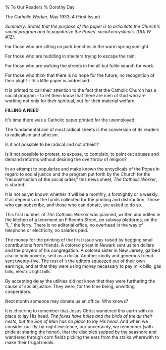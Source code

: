 % To Our Readers
% Dorothy Day

*The Catholic Worker*, May 1933, 4 (First Issue)

*Summary: States that the purpose of the paper is to articulate the
Church's social program and to popularize the Popes' social encyclicals.
(DDLW \#12).*

For those who are sitting on park benches in the warm spring sunlight.

For those who are huddling in shelters trying to escape the rain.

For those who are walking the streets in the all but futile search for
work.

For those who think that there is no hope for the future, no recognition
of their plight - this little paper is addressed.

It is printed to call their attention to the fact that the Catholic
Church has a social program - to let them know that there are men of God
who are working not only for their spiritual, but for their material
welfare.

**FILLING A NEED**

It's time there was a Catholic paper printed for the unemployed.

The fundamental aim of most radical sheets is the conversion of its
readers to radicalism and atheism.

Is it not possible to be radical and not atheist?

Is it not possible to protest, to expose, to complain, to point out
abuses and demand reforms without desiring the overthrow of religion?

In an attempt to popularize and make known the encyclicals of the Popes
in regard to social justice and the program put forth by the Church for
the "reconstruction of the social order," this news sheet, *The Catholic
Worker*, is started.

It is not as yet known whether it will be a monthly, a fortnightly or a
weekly. It all depends on the funds collected for the printing and
distribution. Those who can subscribe, and those who can donate, are
asked to do so.

This first number of *The Catholic Worker* was planned, written and
edited in the kitchen of a tenement on Fifteenth Street, on subway
platforms, on the "L," the ferry. There is no editorial office, no
overhead in the way of telephone or electricity, no salaries paid.

The money for the printing of the first issue was raised by begging
small contributions from friends. A colored priest in Newark sent us ten
dollars and the prayers of his congregation. A colored sister in New
Jersey, garbed also in holy poverty, sent us a dollar. Another kindly
and generous friend sent twenty-five. The rest of it the editors
squeezed out of their own earnings, and at that they were using money
necessary to pay milk bills, gas bills, electric light bills.

By accepting delay the utilities did not know that they were furthering
the cause of social justice. They were, for the time being, unwitting
cooperators.

Next month someone may donate us an office. Who knows?

It is cheering to remember that Jesus Christ wandered this earth with no
place to lay His head. *The foxes have holes and the birds of the air
their nests, but the Son of Man has no place to lay His head*. And when
we consider our fly-by-night existence, our uncertainty, we remember
(with pride at sharing the honor), that the disciples supped by the
seashore and wandered through corn fields picking the ears from the
stalks wherewith to make their frugal meals.
